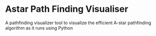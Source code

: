 # Astar Path Finding Visualiser
 A pathfinding visualizer tool to visualize the efficient A-star pathfinding algorithm as it runs using Python
